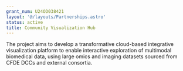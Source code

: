 ```yaml
---
grant_num: U24OD038421
layout: '@/layouts/Partnerships.astro'
status: active
title: Community Visualization Hub
---
```

The project aims to develop a transformative cloud-based integrative visualization platform to enable interactive exploration of multimodal biomedical data, using large omics and imaging datasets sourced from CFDE DCCs and external consortia.